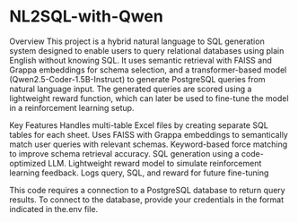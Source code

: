 # NL2SQL-with-Qwen
Overview
This project is a hybrid natural language to SQL generation system designed to enable users to query relational databases using plain English without knowing SQL. It uses semantic retrieval with FAISS and Grappa embeddings for schema selection, and a transformer-based model (Qwen2.5-Coder-1.5B-Instruct) to generate PostgreSQL queries from natural language input. The generated queries are scored using a lightweight reward function, which can later be used to fine-tune the model in a reinforcement learning setup.

Key Features
Handles multi-table Excel files by creating separate SQL tables for each sheet.
Uses FAISS with Grappa embeddings to semantically match user queries with relevant schemas.
Keyword-based force matching to improve schema retrieval accuracy.
SQL generation using a code-optimized LLM.
Lightweight reward model to simulate reinforcement learning feedback.
Logs query, SQL, and reward for future fine-tuning

This code requires a connection to a PostgreSQL database to return query results. To connect to the database, provide your credentials in the format indicated in the.env file.
